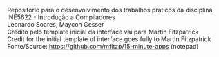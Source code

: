 Repositório para o desenvolvimento dos trabalhos práticos da disciplina INE5622 - Introdução a Compiladores</br>
Leonardo Soares, Maycon Gesser</br>
Crédito pelo template inicial da interface vai para Martin Fitzpatrick</br>
Credit for the initial template of interface goes fully to Martin Fitzpatrick</br>
Fonte/Source: https://github.com/mfitzp/15-minute-apps	(notepad)
